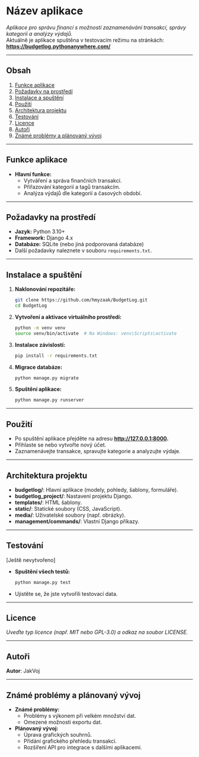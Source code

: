 # Název aplikace
*Aplikace pro správu financí s možností zaznamenávání transakcí, správy kategorií a analýzy výdajů.*\
Aktuálně je aplikace spuštěna v testovacím režimu na stránkách: **https://budgetlog.pythonanywhere.com/**

---

## Obsah
1. [Funkce aplikace](#funkce-aplikace)
2. [Požadavky na prostředí](#požadavky-na-prostředí)
3. [Instalace a spuštění](#instalace-a-spuštění)
4. [Použití](#použití)
5. [Architektura projektu](#architektura-projektu)
6. [Testování](#testování)
7. [Licence](#licence)
8. [Autoři](#autoři)
9. [Známé problémy a plánovaný vývoj](#známé-problémy-a-plánovaný-vývoj)

---

## Funkce aplikace
- **Hlavní funkce:**
  - Vytváření a správa finančních transakcí.
  - Přiřazování kategorií a tagů transakcím.
  - Analýza výdajů dle kategorií a časových období.

---

## Požadavky na prostředí
- **Jazyk:** Python 3.10+
- **Framework:** Django 4.x
- **Databáze:** SQLite (nebo jiná podporovaná databáze)
- Další požadavky naleznete v souboru `requirements.txt`.

---

## Instalace a spuštění
1. **Naklonování repozitáře:**
   ```bash
   git clone https://github.com/hmyzaak/BudgetLog.git
   cd BudgetLog

2. **Vytvoření a aktivace virtuálního prostředí:**
   ```bash
   python -m venv venv
   source venv/bin/activate  # Na Windows: venv\Scripts\activate

3. **Instalace závislostí:**
   ```bash
   pip install -r requirements.txt
   
4. **Migrace databáze:**
    ```bash
    python manage.py migrate

5. **Spuštění aplikace:**
    ```bash
    python manage.py runserver

---

## Použití
- Po spuštění aplikace přejděte na adresu **http://127.0.0.1:8000.**
- Přihlaste se nebo vytvořte nový účet.
- Zaznamenávejte transakce, spravujte kategorie a analyzujte výdaje.

---

## Architektura projektu
- **budgetlog/**: Hlavní aplikace (modely, pohledy, šablony, formuláře).
- **budgetlog_project/**: Nastavení projektu Django.
- **templates/**: HTML šablony.
- **static/**: Statické soubory (CSS, JavaScript).
- **media/**: Uživatelské soubory (např. obrázky).
- **management/commands/**: Vlastní Django příkazy.

---

## Testování
[Ještě nevytvořeno]
- **Spuštění všech testů:**
    ```bash
    python manage.py test
- Ujistěte se, že jste vytvořili testovací data.

---

## Licence
*Uveďte typ licence (např. MIT nebo GPL-3.0) a odkaz na soubor LICENSE.*

---

## Autoři
**Autor**: JakVoj

---

## Známé problémy a plánovaný vývoj
- **Známé problémy:**
  - Problémy s výkonem při velkém množství dat.
  - Omezené možnosti exportu dat.
- **Plánovaný vývoj:**
  - Úprava grafických souhrnů.
  - Přidání grafického přehledu transakcí.
  - Rozšíření API pro integrace s dalšími aplikacemi.